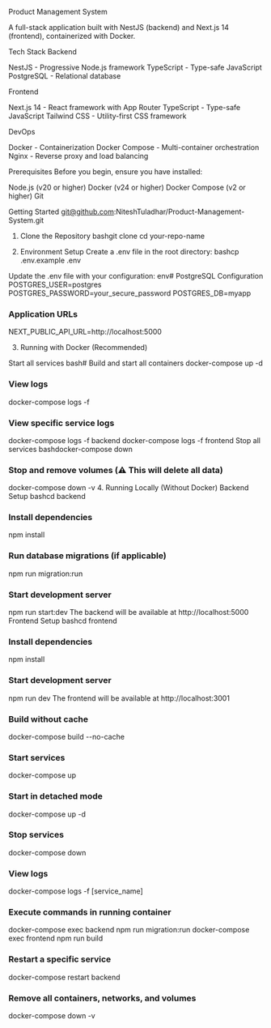 Product Management System

A full-stack application built with NestJS (backend) and Next.js 14 (frontend), containerized with Docker.

Tech Stack
Backend

NestJS - Progressive Node.js framework
TypeScript - Type-safe JavaScript
PostgreSQL - Relational database

Frontend

Next.js 14 - React framework with App Router
TypeScript - Type-safe JavaScript
Tailwind CSS - Utility-first CSS framework

DevOps

Docker - Containerization
Docker Compose - Multi-container orchestration
Nginx - Reverse proxy and load balancing

Prerequisites
Before you begin, ensure you have installed:

Node.js (v20 or higher)
Docker (v24 or higher)
Docker Compose (v2 or higher)
Git

Getting Started
git@github.com:NiteshTuladhar/Product-Management-System.git
1. Clone the Repository
bashgit clone [](https://github.com/NiteshTuladhar/Product-Management-System.git)
cd your-repo-name

2. Environment Setup
Create a .env file in the root directory:
bashcp .env.example .env

Update the .env file with your configuration:
env# PostgreSQL Configuration
POSTGRES_USER=postgres
POSTGRES_PASSWORD=your_secure_password
POSTGRES_DB=myapp

### Application URLs
NEXT_PUBLIC_API_URL=http://localhost:5000

3. Running with Docker (Recommended)

Start all services
bash# Build and start all containers
docker-compose up -d

### View logs
docker-compose logs -f

### View specific service logs
docker-compose logs -f backend
docker-compose logs -f frontend
Stop all services
bashdocker-compose down

### Stop and remove volumes (⚠️ This will delete all data)
docker-compose down -v
4. Running Locally (Without Docker)
Backend Setup
bashcd backend

### Install dependencies
npm install

### Run database migrations (if applicable)
npm run migration:run

### Start development server
npm run start:dev
The backend will be available at http://localhost:5000
Frontend Setup
bashcd frontend

### Install dependencies
npm install

### Start development server
npm run dev
The frontend will be available at http://localhost:3001

### Build without cache
docker-compose build --no-cache

### Start services
docker-compose up

### Start in detached mode
docker-compose up -d

### Stop services
docker-compose down

### View logs
docker-compose logs -f [service_name]

### Execute commands in running container
docker-compose exec backend npm run migration:run
docker-compose exec frontend npm run build

### Restart a specific service
docker-compose restart backend

### Remove all containers, networks, and volumes
docker-compose down -v
